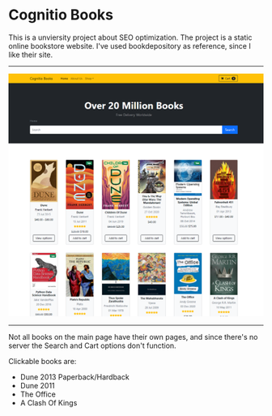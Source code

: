 Cognitio Books
==============

This is a unviersity project about SEO optimization. The project is a static online bookstore website. I've used bookdepository as reference, since I like their site.

___

![Site preview](./assets/readme_preview1.png)

___

Not all books on the main page have their own pages, and since there's no server the Search and Cart options don't function. 

Clickable books are: 
* Dune 2013 Paperback/Hardback
* Dune 2011 
* The Office
* A Clash Of Kings
